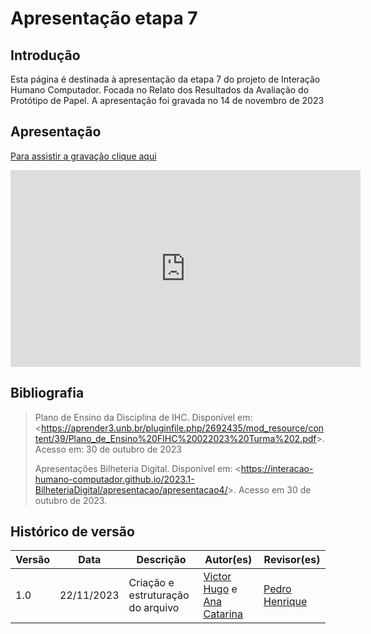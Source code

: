 # Apresentação etapa 7

## Introdução

Esta página é destinada à apresentação da etapa 7 do projeto de Interação Humano Computador. Focada no Relato dos Resultados da Avaliação do Protótipo de Papel. A apresentação foi gravada no 14 de novembro de 2023

## Apresentação

[Para assistir a gravação clique aqui](https://youtu.be/xE-CKMrWD8A)

<center>

<iframe width="560" height="315" src="https://www.youtube.com/embed/xE-CKMrWD8A?si=kooI5umGAToWPwAK" title="YouTube video player" frameborder="0" allow="accelerometer; autoplay; clipboard-write; encrypted-media; gyroscope; picture-in-picture; web-share" allowfullscreen></iframe>

</center>

## Bibliografia

> Plano de Ensino da Disciplina de IHC. Disponível em: <<https://aprender3.unb.br/pluginfile.php/2692435/mod_resource/content/39/Plano_de_Ensino%20FIHC%20022023%20Turma%202.pdf>>. Acesso em: 30 de outubro de 2023
>
> Apresentações Bilheteria Digital. Disponível em: <<https://interacao-humano-computador.github.io/2023.1-BilheteriaDigital/apresentacao/apresentacao4/>>. Acesso em 30 de outubro de 2023.

## Histórico de versão

| Versão |    Data    | Descrição                         | Autor(es)                                                                                       | Revisor(es)                                    |
| ------ | :--------: | --------------------------------- | ----------------------------------------------------------------------------------------------- | ---------------------------------------------- |
| 1.0    | 22/11/2023 | Criação e estruturação do arquivo | [Victor Hugo](https://github.com/ViictorHugoo) e [Ana Catarina](https://github.com/an4catarina) | [Pedro Henrique](https://github.com/pedro-hsf) |

